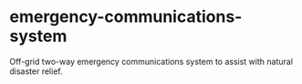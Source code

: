 # emergency-communications-system
Off-grid two-way emergency communications system to assist with natural disaster relief.
